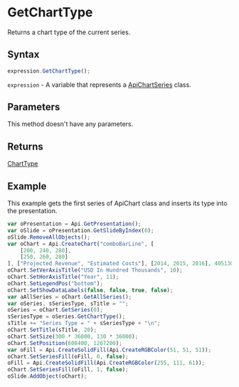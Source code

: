 # GetChartType

Returns a chart type of the current series.

## Syntax

```javascript
expression.GetChartType();
```

`expression` - A variable that represents a [ApiChartSeries](../ApiChartSeries.md) class.

## Parameters

This method doesn't have any parameters.

## Returns

[ChartType](../../Enumeration/ChartType.md)

## Example

This example gets the first series of ApiChart class and inserts its type into the presentation.

```javascript editor-
var oPresentation = Api.GetPresentation();
var oSlide = oPresentation.GetSlideByIndex(0);
oSlide.RemoveAllObjects();
var oChart = Api.CreateChart("comboBarLine", [
	[200, 240, 280],
	[250, 260, 280]
], ["Projected Revenue", "Estimated Costs"], [2014, 2015, 2016], 4051300, 2347595, 24);
oChart.SetVerAxisTitle("USD In Hundred Thousands", 10);
oChart.SetHorAxisTitle("Year", 11);
oChart.SetLegendPos("bottom");
oChart.SetShowDataLabels(false, false, true, false);
var aAllSeries = oChart.GetAllSeries();
var oSeries, sSeriesType, sTitle = "";
oSeries = oChart.GetSeries(0);
sSeriesType = oSeries.GetChartType();
sTitle += "Series Type = " + sSeriesType + "\n";
oChart.SetTitle(sTitle, 20);
oChart.SetSize(300 * 36000, 130 * 36000);
oChart.SetPosition(608400, 1267200);
var oFill = Api.CreateSolidFill(Api.CreateRGBColor(51, 51, 51));
oChart.SetSeriesFill(oFill, 0, false);
oFill = Api.CreateSolidFill(Api.CreateRGBColor(255, 111, 61));
oChart.SetSeriesFill(oFill, 1, false);
oSlide.AddObject(oChart);
```
